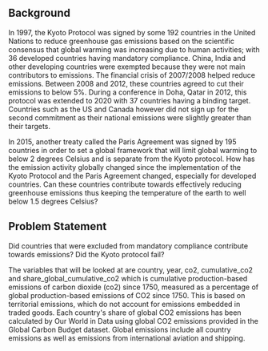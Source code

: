 ## Background
In 1997, the Kyoto Protocol was signed by some 192 countries in the United Nations to reduce greenhouse gas emissions based on the scientific consensus that global warming was increasing due to human activities; with 36 developed countries having mandatory compliance. China, India and other developing countries were exempted because they were not main contributors to emissions. The financial crisis of 2007/2008 helped reduce emissions. Between 2008 and 2012, these countries agreed to cut their emissions to below 5%. During a conference in Doha, Qatar in 2012, this protocol was extended to 2020 with 37 countries having a binding target. Countries such as the US and Canada however did not sign up for the second commitment as their national emissions were slightly greater than their targets. 

In 2015, another treaty called the Paris Agreement was signed by 195 countries in order to set a global framework that will limit global warming to below 2 degrees Celsius and is separate from the Kyoto protocol. How has the emission activity globally changed since the implementation of the Kyoto Protocol and the Paris Agreement changed, especially for developed countries. Can these countries contribute towards effectively reducing greenhouse emissions thus keeping the temperature of the earth to well below 1.5 degrees Celsius? 

## Problem Statement
Did countries that were excluded from mandatory compliance contribute towards emissions? Did the Kyoto protocol fail?

The variables that will be looked at are country, year, co2, cumulative_co2 and share_global_cumulative_co2 which is cumulative production-based emissions of carbon dioxide (co2) since 1750, measured as a percentage of global production-based emissions of CO2 since 1750. This is based on territorial emissions, which do not account for emissions embedded in traded goods. Each country's share of global CO2 emissions has been calculated by Our World in Data using global CO2 emissions provided in the Global Carbon Budget dataset. Global emissions include all country emissions as well as emissions from international aviation and shipping.

<script type='text/javascript' src='https://prod-useast-b.online.tableau.com/javascripts/api/viz_v1.js'></script><div class='tableauPlaceholder' style='width: 1016px; height: 991px;'><object class='tableauViz' width='1016' height='991' style='display:none;'><param name='host_url' value='https%3A%2F%2Fprod-useast-b.online.tableau.com%2F' /> <param name='embed_code_version' value='3' /> <param name='site_root' value='&#47;t&#47;cscsds109communicatingwithdata' /><param name='name' value='_Ansah-EffectofTreatiesinCO2Emissions&#47;Story1' /><param name='tabs' value='no' /><param name='toolbar' value='yes' /><param name='showAppBanner' value='false' /></object></div>

<script type='text/javascript' src='https://prod-useast-b.online.tableau.com/javascripts/api/viz_v1.js'></script><div class='tableauPlaceholder' style='width: 1016px; height: 991px;'><object class='tableauViz' width='1016' height='991' style='display:none;'><param name='host_url' value='https%3A%2F%2Fprod-useast-b.online.tableau.com%2F' /> <param name='embed_code_version' value='3' /> <param name='site_root' value='&#47;t&#47;cscsds109communicatingwithdata' /><param name='name' value='_Ansah-EffectofTreatiesinCO2Emissions&#47;Story2' /><param name='tabs' value='no' /><param name='toolbar' value='yes' /><param name='showAppBanner' value='false' /></object></div>

<script type='text/javascript' src='https://prod-useast-b.online.tableau.com/javascripts/api/viz_v1.js'></script><div class='tableauPlaceholder' style='width: 1016px; height: 991px;'><object class='tableauViz' width='1016' height='991' style='display:none;'><param name='host_url' value='https%3A%2F%2Fprod-useast-b.online.tableau.com%2F' /> <param name='embed_code_version' value='3' /> <param name='site_root' value='&#47;t&#47;cscsds109communicatingwithdata' /><param name='name' value='_Ansah-EffectofTreatiesinCO2Emissions&#47;Story3' /><param name='tabs' value='no' /><param name='toolbar' value='yes' /><param name='showAppBanner' value='false' /></object></div>

<script type='text/javascript' src='https://prod-useast-b.online.tableau.com/javascripts/api/viz_v1.js'></script><div class='tableauPlaceholder' style='width: 1016px; height: 991px;'><object class='tableauViz' width='1016' height='991' style='display:none;'><param name='host_url' value='https%3A%2F%2Fprod-useast-b.online.tableau.com%2F' /> <param name='embed_code_version' value='3' /> <param name='site_root' value='&#47;t&#47;cscsds109communicatingwithdata' /><param name='name' value='_Ansah-EffectofTreatiesinCO2Emissions&#47;Story4' /><param name='tabs' value='no' /><param name='toolbar' value='yes' /><param name='showAppBanner' value='false' /></object></div>

<script type='text/javascript' src='https://prod-useast-b.online.tableau.com/javascripts/api/viz_v1.js'></script><div class='tableauPlaceholder' style='width: 1016px; height: 991px;'><object class='tableauViz' width='1016' height='991' style='display:none;'><param name='host_url' value='https%3A%2F%2Fprod-useast-b.online.tableau.com%2F' /> <param name='embed_code_version' value='3' /> <param name='site_root' value='&#47;t&#47;cscsds109communicatingwithdata' /><param name='name' value='_Ansah-EffectofTreatiesinCO2Emissions&#47;Story5' /><param name='tabs' value='no' /><param name='toolbar' value='yes' /><param name='showAppBanner' value='false' /></object></div>

<script type='text/javascript' src='https://prod-useast-b.online.tableau.com/javascripts/api/viz_v1.js'></script><div class='tableauPlaceholder' style='width: 1016px; height: 991px;'><object class='tableauViz' width='1016' height='991' style='display:none;'><param name='host_url' value='https%3A%2F%2Fprod-useast-b.online.tableau.com%2F' /> <param name='embed_code_version' value='3' /> <param name='site_root' value='&#47;t&#47;cscsds109communicatingwithdata' /><param name='name' value='_Ansah-EffectofTreatiesinCO2Emissions&#47;Story6' /><param name='tabs' value='no' /><param name='toolbar' value='yes' /><param name='showAppBanner' value='false' /></object></div>

<script type='text/javascript' src='https://prod-useast-b.online.tableau.com/javascripts/api/viz_v1.js'></script><div class='tableauPlaceholder' style='width: 1016px; height: 991px;'><object class='tableauViz' width='1016' height='991' style='display:none;'><param name='host_url' value='https%3A%2F%2Fprod-useast-b.online.tableau.com%2F' /> <param name='embed_code_version' value='3' /> <param name='site_root' value='&#47;t&#47;cscsds109communicatingwithdata' /><param name='name' value='_Ansah-EffectofTreatiesinCO2Emissions&#47;Story7' /><param name='tabs' value='no' /><param name='toolbar' value='yes' /><param name='showAppBanner' value='false' /></object></div>

<script type='text/javascript' src='https://prod-useast-b.online.tableau.com/javascripts/api/viz_v1.js'></script><div class='tableauPlaceholder' style='width: 1016px; height: 991px;'><object class='tableauViz' width='1016' height='991' style='display:none;'><param name='host_url' value='https%3A%2F%2Fprod-useast-b.online.tableau.com%2F' /> <param name='embed_code_version' value='3' /> <param name='site_root' value='&#47;t&#47;cscsds109communicatingwithdata' /><param name='name' value='_Ansah-EffectofTreatiesinCO2Emissions&#47;Story8' /><param name='tabs' value='no' /><param name='toolbar' value='yes' /><param name='showAppBanner' value='false' /></object></div>

<script type='text/javascript' src='https://prod-useast-b.online.tableau.com/javascripts/api/viz_v1.js'></script><div class='tableauPlaceholder' style='width: 1016px; height: 991px;'><object class='tableauViz' width='1016' height='991' style='display:none;'><param name='host_url' value='https%3A%2F%2Fprod-useast-b.online.tableau.com%2F' /> <param name='embed_code_version' value='3' /> <param name='site_root' value='&#47;t&#47;cscsds109communicatingwithdata' /><param name='name' value='_Ansah-EffectofTreatiesinCO2Emissions&#47;Story9' /><param name='tabs' value='no' /><param name='toolbar' value='yes' /><param name='showAppBanner' value='false' /></object></div>

<script type='text/javascript' src='https://prod-useast-b.online.tableau.com/javascripts/api/viz_v1.js'></script><div class='tableauPlaceholder' style='width: 1016px; height: 991px;'><object class='tableauViz' width='1016' height='991' style='display:none;'><param name='host_url' value='https%3A%2F%2Fprod-useast-b.online.tableau.com%2F' /> <param name='embed_code_version' value='3' /> <param name='site_root' value='&#47;t&#47;cscsds109communicatingwithdata' /><param name='name' value='_Ansah-EffectofTreatiesinCO2Emissions&#47;Story10' /><param name='tabs' value='no' /><param name='toolbar' value='yes' /><param name='showAppBanner' value='false' /></object></div>

## Data Source
* [Datasets for CDP competition] (https://www.kaggle.com/datasets/aslates/cdp-datasets?resource=download)

## Future Work
I want to make a timeline comparing the carbon emissions of countries over the period where the Kyoto protocol was in effect and the current period in which the Paris Agreement is currently in effect.
I also want to look into the continents that have the highest carbon emissions and their carbon emissions value over the same period of time. My design choices of using colors and lines to show trends and also differentiate countries that have been successful in reaching the climate targets enable us to see how much the carbon emissions continue to increase even with the existence of these treaties and how we as individuals and people who care about the state of the earth in the future need to step up and play a more active role in curbing this menace to sustain the earth.

## Reference
* [Kyoto Protocol Fast Facts](https://www.cnn.com/2013/07/26/world/kyoto-protocol-fast-facts/index.html)
